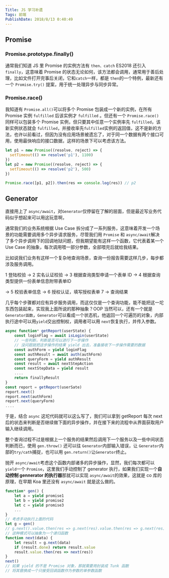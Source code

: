 ```yaml
---
Title: JS 学习补遗
Tags: 前端
PublishDate: 2018/8/13 0:40:49
---
```


## Promise

### Promise.prototype.finally()

通常我们知道 JS 里 Promise 的实例方法有 `then、catch` ES2018 还引入 `finally`，这意味着 Promise 的状态无论如何，该方法都会调用，通常用于善后处理，比如文件打开完事后关闭，它和`catch`一样，都是 `then`的一个特例，最新还有一个 `Promise.try()` 提案，用于统一处理异步与同步异常。

### Promise.race()

我知道有 `Promise.all()`可以将多个 Promise 包装成一个新的实例，在所有 Promise 实例 `fulfilled` 后该实例才 `fulfilled` 。但还有一个 `Promise.race()` 同样可以包装多个 Promise 实例，但只要其中任意一个实例率先 `fulfilled`，该新实例状态就会 `fulfilled`，并接收率先`fulfilled`实例的返回值，这不是新的方法，也许以前看过，但因为没有应用场景被遗忘了，对于同一个数据有两个接口可用，使用最快响应的接口数据，这样的场景下可以考虑该方法。

```javascript
let p1 = new Promise((resolve, reject) => {
  setTimeout(() => resolve('p1'), 1100)
})
let p2 = new Promise((resolve, reject) => {
  setTimeout(() => resolve('p2'), 500)
})

Promise.race([p1, p2]).then(res => console.log(res)) // p2
```

## Generator

直接用上了 `async/await`，对`Generator`仅停留在了解的层面，但是最近写业务代码似乎想起来可以用这玩意啊，

通常我们的业务系统根据 Use Case 拆分成了一系列服务，这意味着开发一个场景的功能需要调用多个异步请求服务，尽管我们用 `Promise` 和 `async/await`解决了多个异步调用下的回调地狱问题，但我期望能有这样一个函数，它代表着某一个 Use Case 的抽象，每次调用喂一部分参数，全部喂完后就给我结果。

比如说我们业务有这样一个复杂地查询场景，查询一份报告需要这样几步，每步都涉及服务调用。

1 登陆校验 -> 2 实名认证校验 -> 3 根据查询类型申请一个表单 ID -> 4 根据查询类型提供一份表单信息附带表单ID 

-> 5 校验表单信息 ->  6 授权认证，填写授权表单 7 -> 查询结果

几乎每个步骤都对应有异步服务调用，而这仅仅是一个查询功能，能不能把这一坨东西包装起来，实现我上面所说的那种抽象？OOP 当然可以，还有一个就是`Generator函数`，`Generator`可以看成一个状态机，他返回一个可遍历的对象，内部执行途中可以用`yield`交出控制权，调用者可以用 `next`恢复执行，并传入参数。

```js
async function* getReport(userState) {
    const loginFlag = await isLogin(userState)
    // 一些判断，判断是否可以进行下一步操作
    // 没问题就把这步操作的结果 yield 出去，准备接收下一步操作需要的数据
    const authForm = yield loginFlag 
    const authResult = await auth(authForm)
    const queryForm = yield authResult
  	const result = await nextStepAction
    const nextStepData = yield result
    ....
    return finallyResult
}
const report = getReport(userSate)
report.next()
report.next(authForm)
report.next(queryForm)
....
```

于是，结合 `async` 这坨代码就可以这么写了，我们可以拿到 getReport 每次 next 后的状态来判断是否继续做下面的异步操作，并在接下来的流程中从界面获取用户输入继续调用。

整个查询过程不过是根据上一个服务的结果然后调用下一个服务以及一些中间状态判断而已，使用 `gen.throw()` 还可以往 `Generator`内部输入错误，让 `Generator`内部的`try/cath`捕捉，也可以用 `gen.return()`让`Generator`终止。

抛开 `async/await`考虑这个函数内部诸多的异步操作，显然，我们每次都可以 `yield`一个 `Promise`，这里我们手动控制了 generator 执行，如果我们实现一个**自动控制 gennerator 的执行器**那就可以实现 `async/await`的效果，这就是 co 库的原理，在早期 Koa 里还没有 `async/await` 就是这么做的。

```javascript
function* gen() {
    let a = yield promise1
    let b = yield promise2
    let c = yield promise3
    ...
}
// 考虑手动执行上面的代码
let g = gen()
// g.next().value.then(res => g.next(res).value.then(res => g.next(res) ....))
// 这种模式可以抽象为一个递归函数
function next(data) {
    let result = g.next(data)
    if (result.done) return result.value
    result.value.then(res => next(res))
}
next()
// 如果 yield 的不是 Promise 对象，那就需要用封装成 Tunk 函数
// 将其替换成一个只接受回调函数作为参数的单参数函数
```